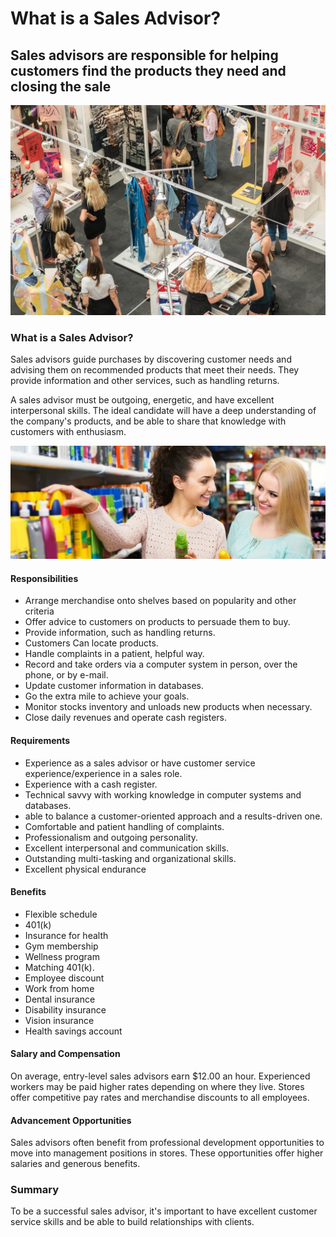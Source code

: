# What is a Sales Advisor?

## Sales advisors are responsible for helping customers find the products they need and closing the sale

![FzvCBuDhDDE](./img/FzvCBuDhDDE.jpeg)

### What is a Sales Advisor?

Sales advisors guide purchases by discovering customer needs and advising them on recommended products that meet their needs. They provide information and other services, such as handling returns. 

A sales advisor must be outgoing, energetic, and have excellent interpersonal skills. The ideal candidate will have a deep understanding of the company's products, and be able to share that knowledge with customers with enthusiasm.

![sales-advisor-jd](./img/sales-advisor-jd.webp)

#### Responsibilities

* Arrange merchandise onto shelves based on popularity and other criteria
* Offer advice to customers on products to persuade them to buy.
* Provide information, such as handling returns.
* Customers Can locate products.
* Handle complaints in a patient, helpful way.
* Record and take orders via a computer system in person, over the phone, or by e-mail.
* Update customer information in databases.
* Go the extra mile to achieve your goals.
* Monitor stocks inventory and unloads new products when necessary.
* Close daily revenues and operate cash registers.

#### Requirements

* Experience as a sales advisor or have customer service experience/experience in a sales role.
* Experience with a cash register.
* Technical savvy with working knowledge in computer systems and databases.
* able to balance a customer-oriented approach and a results-driven one.
* Comfortable and patient handling of complaints.
* Professionalism and outgoing personality.
* Excellent interpersonal and communication skills.
* Outstanding multi-tasking and organizational skills.
* Excellent physical endurance

#### Benefits

* Flexible schedule
* 401(k)
* Insurance for health
* Gym membership
* Wellness program
* Matching 401(k).
* Employee discount
* Work from home
* Dental insurance
* Disability insurance
* Vision insurance
* Health savings account

#### Salary and Compensation

On average, entry-level sales advisors earn $12.00 an hour. Experienced workers may be paid higher rates depending on where they live. Stores offer competitive pay rates and merchandise discounts to all employees.

#### Advancement Opportunities

Sales advisors often benefit from professional development opportunities to move into management positions in stores. These opportunities offer higher salaries and generous benefits. 

### Summary

To be a successful sales advisor, it's important to have excellent customer service skills and be able to build relationships with clients. 